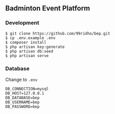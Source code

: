 ## Badminton Event Platform

### Development

```
$ git clone https://github.com/99ridho/bep.git
$ cp .env.example .env
$ composer install
$ php artisan key:generate
$ php artisan db:seed
$ php artisan serve
```

### Database

Change to `.env`

```
DB_CONNECTION=mysql
DB_HOST=127.0.0.1
DB_DATABASE=bep
DB_USERNAME=bep
DB_PASSWORD=bep
```
